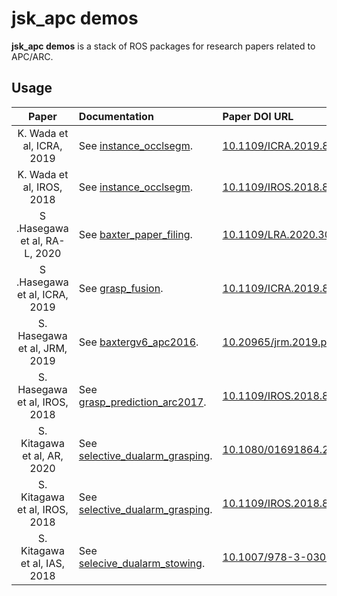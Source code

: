# jsk_apc demos

**jsk_apc demos** is a stack of ROS packages for research papers related to APC/ARC.

## Usage


| Paper                         | Documentation                                                               | Paper DOI URL                                                      |
|:-----------------------------:|:----------------------------------------------------------------------------|:-------------------------------------------------------------------|
| K. Wada et al, ICRA, 2019     | See [instance_occlsegm](./instance_occlsegm).                   | [10.1109/ICRA.2019.8793783](https://doi.org/10.1109/ICRA.2019.8793783)         |
| K. Wada et al, IROS, 2018     | See [instance_occlsegm](./instance_occlsegm).                   | [10.1109/IROS.2018.8593690](https://doi.org/10.1109/IROS.2018.8593690)         |
| S .Hasegawa et al, RA-L, 2020 | See [baxter_paper_filing](./baxter_paper_filing).               | [10.1109/LRA.2020.3010440](https://doi.org/10.1109/LRA.2020.3010440)           |
| S .Hasegawa et al, ICRA, 2019 | See [grasp_fusion](./grasp_fusion).                             | [10.1109/ICRA.2019.8793710](https://doi.org/10.1109/ICRA.2019.8793710)         |
| S. Hasegawa et al, JRM, 2019  | See [baxtergv6_apc2016](./baxtergv6_apc2016).                   | [10.20965/jrm.2019.p0289](https://doi.org/10.20965/jrm.2019.p0289)             |
| S. Hasegawa et al, IROS, 2018 | See [grasp_prediction_arc2017](./grasp_prediction_arc2017).     | [10.1109/IROS.2018.8593398](https://doi.org/10.1109/IROS.2018.8593398)         |
| S. Kitagawa et al, AR, 2020   | See [selective_dualarm_grasping](./selective_dualarm_grasping). | [10.1080/01691864.2020.1783352](https://doi.org/10.1080/01691864.2020.1783352) |
| S. Kitagawa et al, IROS, 2018 | See [selective_dualarm_grasping](./selective_dualarm_grasping). | [10.1109/IROS.2018.8593752](https://doi.org/10.1109/IROS.2018.8593752)         |
| S. Kitagawa et al, IAS, 2018  | See [selecive_dualarm_stowing](./selective_dualarm_stowing).    | [10.1007/978-3-030-01370-7_34](https://doi.org/10.1007/978-3-030-01370-7_34)   |
